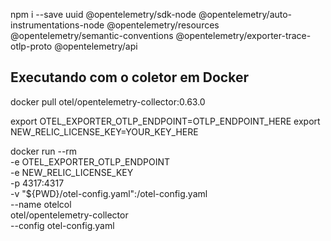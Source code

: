 npm i --save uuid @opentelemetry/sdk-node @opentelemetry/auto-instrumentations-node @opentelemetry/resources @opentelemetry/semantic-conventions @opentelemetry/exporter-trace-otlp-proto @opentelemetry/api


## Executando com o coletor em Docker
docker pull otel/opentelemetry-collector:0.63.0

export OTEL_EXPORTER_OTLP_ENDPOINT=OTLP_ENDPOINT_HERE
export NEW_RELIC_LICENSE_KEY=YOUR_KEY_HERE

docker run --rm \
  -e OTEL_EXPORTER_OTLP_ENDPOINT \
  -e NEW_RELIC_LICENSE_KEY \
  -p 4317:4317 \
  -v "${PWD}/otel-config.yaml":/otel-config.yaml \
  --name otelcol \
  otel/opentelemetry-collector \
  --config otel-config.yaml


